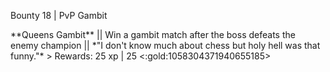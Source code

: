 Bounty 18 \| PvP Gambit

\*\*Queens Gambit\*\* \|\| Win a gambit match after the boss defeats the
enemy champion \|\| \*\"I don\'t know much about chess but holy hell was
that funny.\"\* \> Rewards: 25 xp \| 25 \<:gold:1058304371940655185\>
